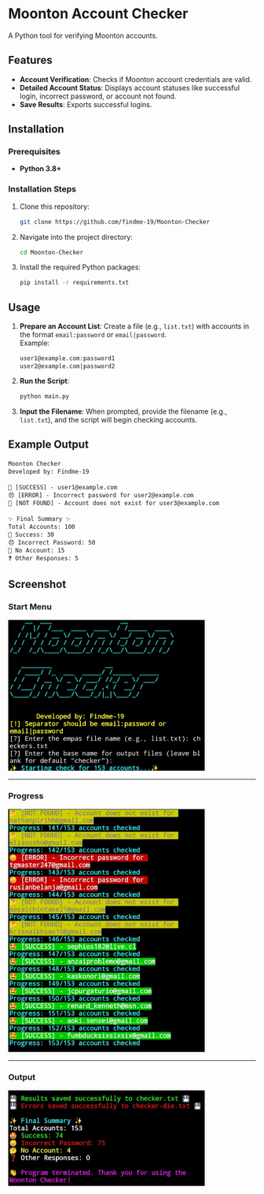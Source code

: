 # Moonton Account Checker

A Python tool for verifying Moonton accounts.
## Features

- **Account Verification**: Checks if Moonton account credentials are valid.
- **Detailed Account Status**: Displays account statuses like successful login, incorrect password, or account not found.
- **Save Results**: Exports successful logins.

## Installation

### Prerequisites
- **Python 3.8+**

### Installation Steps
1. Clone this repository:
   ```bash
   git clone https://github.com/findme-19/Moonton-Checker
   ```
2. Navigate into the project directory:
   ```bash
   cd Moonton-Checker
   ```
3. Install the required Python packages:
   ```bash
   pip install -r requirements.txt
   ```

## Usage

1. **Prepare an Account List**: Create a file (e.g., `list.txt`) with accounts in the format `email:password` or `email|password`.  
   Example:
   ```
   user1@example.com:password1
   user2@example.com|password2
   ```

2. **Run the Script**:
   ```bash
   python main.py
   ```

3. **Input the Filename**: When prompted, provide the filename (e.g., `list.txt`), and the script will begin checking accounts.

## Example Output

```plaintext
Moonton Checker
Developed by: Findme-19

🤩 [SUCCESS] - user1@example.com
😞 [ERROR] - Incorrect password for user2@example.com
🤔 [NOT FOUND] - Account does not exist for user3@example.com

✨ Final Summary ✨
Total Accounts: 100
🤩 Success: 30
😞 Incorrect Password: 50
🤔 No Account: 15
❓ Other Responses: 5
```

## Screenshot

### Start Menu
<img src="preview/START.jpg" alt="Start Menu" width="400" />

---

### Progress
<img src="preview/MID.jpg" alt="Checking" width="400" />

---

### Output
<img src="preview/END.jpg" alt="Output" width="400" />
